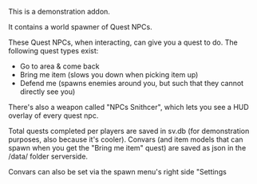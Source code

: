 This is a demonstration addon.

It contains a world spawner of Quest NPCs.

These Quest NPCs, when interacting, can give you a quest to do.
The following quest types exist:
- Go to area & come back
- Bring me item (slows you down when picking item up)
- Defend me (spawns enemies around you, but such that they cannot directly see you)

There's also a weapon called "NPCs Snithcer", which lets you see a HUD overlay of every quest npc.

Total quests completed per players are saved in sv.db (for demonstration purposes, also because it's cooler).
Convars (and item models that can spawn when you get the "Bring me item" quest) are saved as json in the /data/ folder serverside.

Convars can also be set via the spawn menu's right side "Settings

